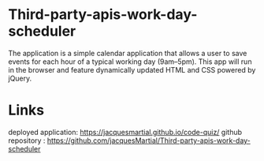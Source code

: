 # Third-party-apis-work-day-scheduler

The application is a simple calendar application that allows a user to save events for each hour of a typical working day (9am–5pm). This app will run in the browser and feature dynamically updated HTML and CSS powered by jQuery.

# Links

deployed application: https://jacquesmartial.github.io/code-quiz/
github repository : https://github.com/jacquesMartial/Third-party-apis-work-day-scheduler
